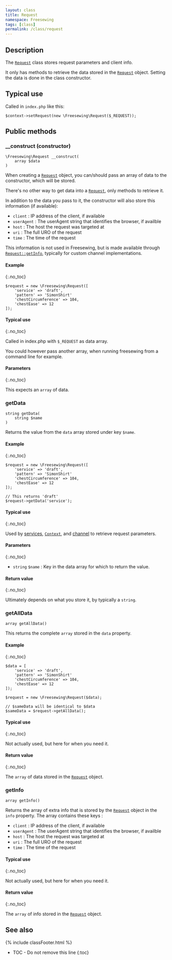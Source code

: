 ```yaml
---
layout: class
title: Request
namespace: Freesewing
tags: [class]
permalink: /class/request
---
```

## Description 

The [`Request`](request) class stores request parameters and client info.

It only has methods to retrieve the data stored in the [`Request`](request) object.
Setting the data is done in the class constructor.

## Typical use

Called in `index.php` like this:

```php?start_inline=1
$context->setRequest(new \Freesewing\Request($_REQUEST));
```

## Public methods

### \_\_construct (constructor)

```php?start_inline=1
\Freesewing\Request __construct( 
    array $data 
)
```

When creating a [`Request`](request) object, you can/should pass an array of data 
to the constructor, which will be stored.

There's no other way to get data into a [`Request`](request), only methods to 
retrieve it.

In addition to the data you pass to it, the constructor will also store 
this information (if available):

- `client` : IP address of the client, if available
- `userAgent` : The userAgent string that identifies the browser, if availble
- `host` : The host the request was targeted at
- `uri` : The full URO of the request
- `time` : The time of the request

This information is not used in Freesewing, but is made
available through [`Request::getInfo`](request#getinfo), typically for 
custom channel implementations.


#### Example
{:.no_toc}

```php?start_inline=1
$request = new \Freesewing\Request([
    'service' => 'draft',
    'pattern' => 'SimonShirt'
    'chestCircumference' => 104,
    'chestEase' => 12
]);
```

#### Typical use
{:.no_toc}

Called in index.php with `$_REQUEST` as data array.

You could however pass another array, when running freesewing from a
command line for example.

#### Parameters
{:.no_toc}

This expects an `array` of data.

### getData

```php?start_inline=1
string getData( 
    string $name
)
```

Returns the value from the `data` array stored under key `$name`.


#### Example
{:.no_toc}

```php?start_inline=1
$request = new \Freesewing\Request([
    'service' => 'draft',
    'pattern' => 'SimonShirt'
    'chestCircumference' => 104,
    'chestEase' => 12
]);

// This returns 'draft'
$request->getData('service');
```

#### Typical use
{:.no_toc}

Used by [services](../tags#extendsAbstractService), [`Context`](context), 
and [channel](../tags#extendscChannel) to retrieve request parameters.

#### Parameters
{:.no_toc}

- `string` `$name` : Key in the data array for which to return the value.

#### Return value
{:.no_toc}

Ultimately depends on what you store it, by typically a `string`.

### getAllData

```php?start_inline=1
array getAllData() 
```

This returns the complete `array` stored in the `data` property.

#### Example
{:.no_toc}

```php?start_inline=1
$data = [
    'service' => 'draft',
    'pattern' => 'SimonShirt'
    'chestCircumference' => 104,
    'chestEase' => 12
]);

$request = new \Freesewing\Request($data);

// $sameData will be identical to $data
$sameData = $request->getAllData();
```

#### Typical use
{:.no_toc}

Not actually used, but here for when you need it.

#### Return value
{:.no_toc}

The `array` of data stored in the [`Request`](request) object.

### getInfo

```php?start_inline=1
array getInfo()
```

Returns the array of extra info that is stored by the [`Request`](request) object in the `info`
property. The array contains these keys :

- `client` : IP address of the client, if available
- `userAgent` : The userAgent string that identifies the browser, if availble
- `host` : The host the request was targeted at
- `uri` : The full URO of the request
- `time` : The time of the request

#### Typical use
{:.no_toc}

Not actually used, but here for when you need it.

#### Return value
{:.no_toc}

The `array` of info stored in the [`Request`](request) object.

## See also
{% include classFooter.html %}
* TOC - Do not remove this line
{:toc}

